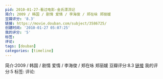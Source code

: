 ```yaml
---
pid: 2010-01-27-看过电影-金氏漂流记
简介: 2009 / 韩国 / 剧情 爱情 / 李海俊 / 郑在咏 郑丽媛
豆瓣评分: '8.3'
链接: https://movie.douban.com/subject/3586725/
创建时间: '2010-01-27 05:07:25'
我的评分: '5'
标签:
评论:
tags: [douban]
categories: [timeline]
---
```

简介:2009 / 韩国 / 剧情 爱情 / 李海俊 / 郑在咏 郑丽媛
豆瓣评分:8.3
[链接](https://movie.douban.com/subject/3586725/)
我的评分:5
标签:
评论:
